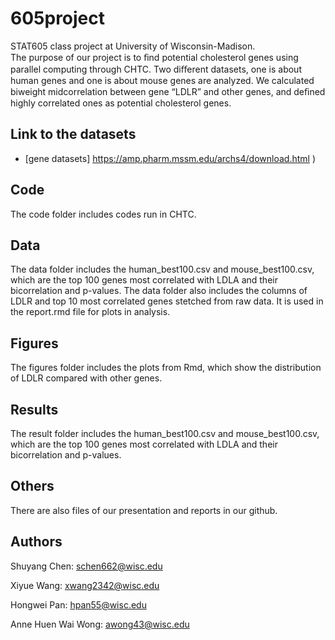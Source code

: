 # 605project
 
STAT605 class project at University of Wisconsin-Madison.  
The purpose of our project is to ﬁnd potential cholesterol genes using parallel computing through CHTC. 
Two diﬀerent datasets, one is about human genes and one is about mouse genes are analyzed. 
We calculated biweight midcorrelation between gene “LDLR” and other genes, and deﬁned highly correlated ones as potential cholesterol genes.
 
## Link to the datasets
 
- [gene datasets] https://amp.pharm.mssm.edu/archs4/download.html )
 
## Code
 
The code folder includes codes run in CHTC.
 
## Data
 
The data folder includes the human_best100.csv and mouse_best100.csv, which are the top 100 genes most correlated with LDLA and their bicorrelation and p-values. The data folder also includes the columns of LDLR and top 10 most correlated genes stetched from raw data. It is used in the report.rmd file for plots in analysis.
 
## Figures
 
The figures folder includes the plots from Rmd, which show the distribution of LDLR compared with other genes.
 
## Results
 
The result folder includes the human_best100.csv and mouse_best100.csv, which are the top 100 genes most correlated with LDLA and their bicorrelation and p-values.
 
## Others
 
There are also files of our presentation and reports in our github.
 
## Authors 
 
Shuyang Chen: schen662@wisc.edu
 
Xiyue Wang: xwang2342@wisc.edu
 
Hongwei Pan: hpan55@wisc.edu
 
Anne Huen Wai Wong: awong43@wisc.edu
